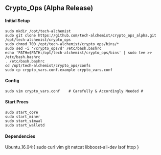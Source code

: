 ## Crypto_Ops (Alpha Release)
#### Initial Setup  
```
sudo mkdir /opt/tech-alchemist
sudo git clone https://github.com/tech-alchemist/crypto_ops_alpha.git /opt/tech-alchemist/crypto_ops
sudo chmod 700 /opt/tech-alchemist/crypto_ops/bins/*
sudo sed -i '/crypto_ops/d' /etc/bash.bashrc
echo 'PATH=$PATH:/opt/tech-alchemist/crypto_ops/bins' | sudo tee >> /etc/bash.bashrc
. /etc/bash.bashrc
cd /opt/tech-alchemist/crypto_ops/confs
sudo cp crypto_vars.conf.example crypto_vars.conf
```
#### Config
```
sudo vim crypto_vars.conf    # Carefully & Accordingly Needed #
```
#### Start Procs
```
sudo start_core
sudo start_miner
sudo start_simwal
sudo start_walletd
```
#### Dependencies  
Ubuntu_16.04:{ sudo curl vim git netcat libboost-all-dev lsof htop }